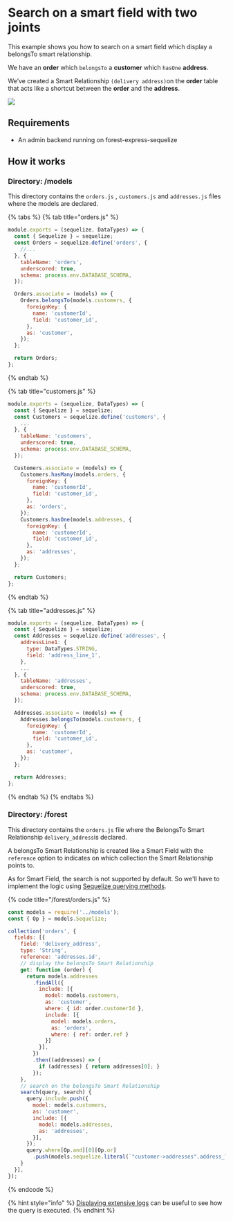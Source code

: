 # Search on a smart field with two joints

This example shows you how to search on a smart field which display a belongsTo smart relationship.  
  
We have an **order** which `belongsTo` a **customer** which `hasOne` **address**.   
  
We’ve created a Smart Relationship `(delivery address)`on the **order** table that acts like a shortcut between the **order** and the **address**.

![](../.gitbook/assets/search-smart-belongsto.gif)

## Requirements

* An admin backend running on forest-express-sequelize

## How it works

### Directory: /models

This directory contains the `orders.js` , `customers.js` and `addresses.js` files where the models are declared.

{% tabs %}
{% tab title="orders.js" %}
```javascript
module.exports = (sequelize, DataTypes) => {
  const { Sequelize } = sequelize;
  const Orders = sequelize.define('orders', {
    //...
  }, {
    tableName: 'orders',
    underscored: true,
    schema: process.env.DATABASE_SCHEMA,
  });

  Orders.associate = (models) => {
    Orders.belongsTo(models.customers, {
      foreignKey: {
        name: 'customerId',
        field: 'customer_id',
      },
      as: 'customer',
    });
  };

  return Orders;
};
```
{% endtab %}

{% tab title="customers.js" %}
```javascript
module.exports = (sequelize, DataTypes) => {
  const { Sequelize } = sequelize;
  const Customers = sequelize.define('customers', {
    ...
  }, {
    tableName: 'customers',
    underscored: true,
    schema: process.env.DATABASE_SCHEMA,
  });

  Customers.associate = (models) => {
    Customers.hasMany(models.orders, {
      foreignKey: {
        name: 'customerId',
        field: 'customer_id',
      },
      as: 'orders',
    });
    Customers.hasOne(models.addresses, {
      foreignKey: {
        name: 'customerId',
        field: 'customer_id',
      },
      as: 'addresses',
    });
  };

  return Customers;
};
```
{% endtab %}

{% tab title="addresses.js" %}
```javascript
module.exports = (sequelize, DataTypes) => {
  const { Sequelize } = sequelize;
  const Addresses = sequelize.define('addresses', {
    addressLine1: {
      type: DataTypes.STRING,
      field: 'address_line_1',
    },
    ...
  }, {
    tableName: 'addresses',
    underscored: true,
    schema: process.env.DATABASE_SCHEMA,
  });

  Addresses.associate = (models) => {
    Addresses.belongsTo(models.customers, {
      foreignKey: {
        name: 'customerId',
        field: 'customer_id',
      },
      as: 'customer',
    });
  };

  return Addresses;
};
```
{% endtab %}
{% endtabs %}

### Directory: /forest

This directory contains the `orders.js` file where the BelongsTo Smart Relationship `delivery_address`is declared.  
  
A belongsTo Smart Relationship is created like a Smart Field with the `reference` option to indicates on which collection the Smart Relationship points to.  
  
As for Smart Field, the search is not supported by default. So we'll have to implement the logic using [Sequelize querying methods](https://sequelize.org/master/manual/model-querying-basics.html).

{% code title="/forest/orders.js" %}
```javascript
const models = require('../models');
const { Op } = models.Sequelize;

collection('orders', {
  fields: [{
    field: 'delivery_address',
    type: 'String',
    reference: 'addresses.id',
    // display the belongsTo Smart Relationship
    get: function (order) {
      return models.addresses
        .findAll({
          include: [{
            model: models.customers,
            as: 'customer',
            where: { id: order.customerId },
            include: [{
              model: models.orders,
              as: 'orders',
              where: { ref: order.ref }
            }]
          }],
        })
        .then((addresses) => {
          if (addresses) { return addresses[0]; }
        });
    },
    // search on the belongsTo Smart Relationship
    search(query, search) {
      query.include.push({
        model: models.customers,
        as: 'customer',
        include: [{
          model: models.addresses,
          as: 'addresses',
        }],
      });
      query.where[Op.and][0][Op.or]
        .push(models.sequelize.literal(`"customer->addresses".address_line_1 ILIKE '%${search}%'`));
    }
  }],
});
```
{% endcode %}

{% hint style="info" %}
[Displaying extensive logs](https://docs.forestadmin.com/documentation/how-tos/settings/display-extensive-logs) can be useful to see how the query is executed.
{% endhint %}

